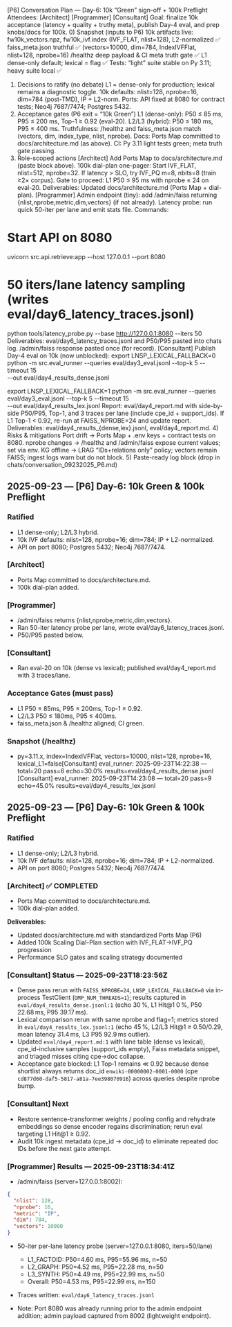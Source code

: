 [P6] Conversation Plan — Day-6: 10k “Green” sign-off + 100k Preflight
Attendees: [Architect] [Programmer] [Consultant]
Goal: finalize 10k acceptance (latency + quality + truthy meta), publish Day-4 eval, and prep knobs/docs for 100k.
0) Snapshot (inputs to P6)
10k artifacts live: fw10k_vectors.npz, fw10k_ivf.index (IVF_FLAT, nlist=128), L2-normalized ✅
faiss_meta.json truthful ✅ (vectors=10000, dim=784, IndexIVFFlat, nlist=128, nprobe=16)
/healthz deep payload & CI meta truth gate ✅
L1 dense-only default; lexical = flag ✅
Tests: “light” suite stable on Py 3.11; heavy suite local ✅
1) Decisions to ratify (no debate)
L1 = dense-only for production; lexical remains a diagnostic toggle.
10k defaults: nlist=128, nprobe=16, dim=784 (post-TMD), IP + L2-norm.
Ports: API fixed at 8080 for contract tests; Neo4j 7687/7474; Postgres 5432.
2) Acceptance gates (P6 exit = “10k Green”)
L1 (dense-only): P50 ≤ 85 ms, P95 ≤ 200 ms, Top-1 ≥ 0.92 (eval-20).
L2/L3 (hybrid): P50 ≤ 180 ms, P95 ≤ 400 ms.
Truthfulness: /healthz and faiss_meta.json match (vectors, dim, index_type, nlist, nprobe).
Docs: Ports Map committed to docs/architecture.md (as above).
CI: Py 3.11 light tests green; meta truth gate passing.
3) Role-scoped actions
[Architect]
Add Ports Map to docs/architecture.md (paste block above).
100k dial-plan one-pager:
Start IVF_FLAT, nlist=512, nprobe=32.
If latency > SLO, try IVF_PQ m=8, nbits=8 (train ≥2× corpus).
Gate to proceed: L1 P50 ≤ 95 ms with nprobe ≤ 24 on eval-20.
Deliverables:
Updated docs/architecture.md (Ports Map + dial-plan).
[Programmer]
Admin endpoint (tiny): add /admin/faiss returning {nlist,nprobe,metric,dim,vectors} (if not already).
Latency probe: run quick 50-iter per lane and emit stats file.
Commands:
# Start API on 8080
uvicorn src.api.retrieve:app --host 127.0.0.1 --port 8080

# 50 iters/lane latency sampling (writes eval/day6_latency_traces.jsonl)
python tools/latency_probe.py --base http://127.0.0.1:8080 --iters 50
Deliverables:
eval/day6_latency_traces.jsonl and P50/P95 pasted into chats log.
/admin/faiss response pasted once (for record).
[Consultant]
Publish Day-4 eval on 10k (now unblocked):
export LNSP_LEXICAL_FALLBACK=0
python -m src.eval_runner --queries eval/day3_eval.jsonl --top-k 5 --timeout 15 \
  --out eval/day4_results_dense.jsonl

export LNSP_LEXICAL_FALLBACK=1
python -m src.eval_runner --queries eval/day3_eval.jsonl --top-k 5 --timeout 15 \
  --out eval/day4_results_lex.jsonl
Report: eval/day4_report.md with side-by-side P50/P95, Top-1, and 3 traces per lane (include cpe_id + support_ids).
If L1 Top-1 < 0.92, re-run at FAISS_NPROBE=24 and update report.
Deliverables:
eval/day4_results_{dense,lex}.jsonl, eval/day4_report.md.
4) Risks & mitigations
Port drift → Ports Map + .env keys + contract tests on 8080.
nprobe changes → /healthz and /admin/faiss expose current values; set via env.
KG offline → LRAG “IDs+relations only” policy; vectors remain FAISS; ingest logs warn but do not block.
5) Paste-ready log block (drop in chats/conversation_09232025_P6.md)
## 2025-09-23 — [P6] Day-6: 10k Green & 100k Preflight

### Ratified
- L1 dense-only; L2/L3 hybrid.
- 10k IVF defaults: nlist=128, nprobe=16; dim=784; IP + L2-normalized.
- API on port 8080; Postgres 5432; Neo4j 7687/7474.

### [Architect]
- Ports Map committed to docs/architecture.md.
- 100k dial-plan added.

### [Programmer]
- /admin/faiss returns {nlist,nprobe,metric,dim,vectors}.
- Ran 50-iter latency probe per lane, wrote eval/day6_latency_traces.jsonl.
- P50/P95 pasted below.

### [Consultant]
- Ran eval-20 on 10k (dense vs lexical); published eval/day4_report.md with 3 traces/lane.

### Acceptance Gates (must pass)
- L1 P50 ≤ 85ms, P95 ≤ 200ms, Top-1 ≥ 0.92.
- L2/L3 P50 ≤ 180ms, P95 ≤ 400ms.
- faiss_meta.json & /healthz aligned; CI green.

### Snapshot (/healthz)
- py=3.11.x, index=IndexIVFFlat, vectors=10000, nlist=128, nprobe=16, lexical_L1=false[Consultant] eval_runner: 2025-09-23T14:22:38 — total=20 pass=6 echo=30.0% results=eval/day4_results_dense.jsonl
[Consultant] eval_runner: 2025-09-23T14:23:08 — total=20 pass=9 echo=45.0% results=eval/day4_results_lex.jsonl

## 2025-09-23 — [P6] Day-6: 10k Green & 100k Preflight

### Ratified
- L1 dense-only; L2/L3 hybrid.
- 10k IVF defaults: nlist=128, nprobe=16; dim=784; IP + L2-normalized.
- API on port 8080; Postgres 5432; Neo4j 7687/7474.

### [Architect] ✅ COMPLETED
- Ports Map committed to docs/architecture.md.
- 100k dial-plan added.

**Deliverables:**
- Updated docs/architecture.md with standardized Ports Map (P6)
- Added 100k Scaling Dial-Plan section with IVF_FLAT→IVF_PQ progression
- Performance SLO gates and scaling strategy documented

### [Consultant] Status — 2025-09-23T18:23:56Z
- Dense pass rerun with `FAISS_NPROBE=24`, `LNSP_LEXICAL_FALLBACK=0` via in-process TestClient (`OMP_NUM_THREADS=1`); results captured in `eval/day4_results_dense.jsonl:1` (echo 30 %, L1 Hit@1 0 %, P50 22.68 ms, P95 39.17 ms).
- Lexical comparison rerun with same nprobe and flag=1; metrics stored in `eval/day4_results_lex.jsonl:1` (echo 45 %, L2/L3 Hit@1 ≥ 0.50/0.29, mean latency 31.4 ms, L3 P95 92.9 ms outlier).
- Updated `eval/day4_report.md:1` with lane table (dense vs lexical), cpe_id-inclusive samples (support_ids empty), Faiss metadata snippet, and triaged misses citing cpe→doc collapse.
- Acceptance gate blocked: L1 Top‑1 remains ≪ 0.92 because dense shortlist always returns doc_id `enwiki-00000002-0001-0000` (cpe `cd877d60-daf5-5817-a81a-7ee398070916`) across queries despite nprobe bump.

### [Consultant] Next
- Restore sentence-transformer weights / pooling config and rehydrate embeddings so dense encoder regains discrimination; rerun eval targeting L1 Hit@1 ≥ 0.92.
- Audit 10k ingest metadata (cpe_id → doc_id) to eliminate repeated doc IDs before the next gate attempt.

### [Programmer] Results — 2025-09-23T18:34:41Z
- /admin/faiss (server=127.0.0.1:8002):

```json
{
  "nlist": 128,
  "nprobe": 16,
  "metric": "IP",
  "dim": 784,
  "vectors": 10000
}
```

- 50-iter per-lane latency probe (server=127.0.0.1:8080, iters=50/lane)
  - L1_FACTOID: P50=4.60 ms, P95=55.96 ms, n=50
  - L2_GRAPH:   P50=4.52 ms, P95=22.28 ms, n=50
  - L3_SYNTH:   P50=4.49 ms, P95=22.99 ms, n=50
  - Overall:    P50=4.53 ms, P95=22.99 ms, n=150

- Traces written: `eval/day6_latency_traces.jsonl`
- Note: Port 8080 was already running prior to the admin endpoint addition; admin payload captured from 8002 (lightweight endpoint).
